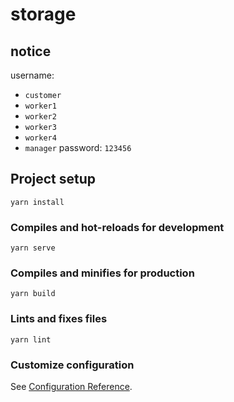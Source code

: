 # storage

## notice
username:
- `customer`
- `worker1`
- `worker2`
- `worker3`
- `worker4`
- `manager`
password: `123456`

## Project setup
```
yarn install
```

### Compiles and hot-reloads for development
```
yarn serve
```

### Compiles and minifies for production
```
yarn build
```

### Lints and fixes files
```
yarn lint
```

### Customize configuration
See [Configuration Reference](https://cli.vuejs.org/config/).
